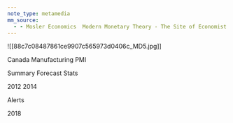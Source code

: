 ```yaml
---
note_type: metamedia
mm_source:
  - - Mosler Economics  Modern Monetary Theory - The Site of Economist Warren MoslerMosler Economics  Modern Monetary Theory  The Site of Economist Warren Mosler.md
---
```


![[88c7c08487861ce9907c565973d0406c_MD5.jpg]]

Canada Manufacturing PMI

Summary  Forecast Stats

2012 2014

Alerts

2018

